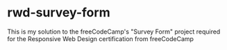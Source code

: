 # rwd-survey-form
This is my solution to the freeCodeCamp's "Survey Form" project required for the Responsive Web Design certification from freeCodeCamp
